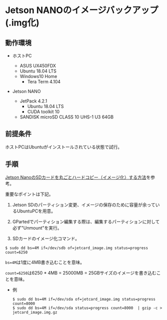 # Jetson NANOのイメージバックアップ(.img化)

## 動作環境

- ホストPC
  - ASUS UX450FDX
  - Ubuntu 18.04 LTS
  - Windows10 Home
    - Tera Term 4.104

- Jetson NANO
  - JetPack 4.2.1
    - Ubuntu 18.04 LTS
    - CUDA toolkit 10
  - SANDISK microSD CLASS 10 UHS-1 U3 64GB

## 前提条件

ホストPCはUbuntuがインストールされている状態で試行。

## 手順

[Jetson NanoのSDカードを丸ごとハードコピー（イメージ化）する方法](https://qiita.com/karaage0703/items/e2170d4d1eab7fdabe46)を参考。

重要なポイントは下記。

1. Jetson SDのパーティション変更、イメージの保存のために容量が余っているUbuntuPCを用意。

2. GPartedでパーティション編集する際は、編集するパーティションに対して必ず"Unmount"を実行。

3. SDカードのイメージ化コマンド。

  ```bash:bash
  $ sudo dd bs=4M if=/dev/sdb of=jetcard_image.img status=progress count=6250
  ```

  `bs=4M`は1度に4MB書き込むことを意味。

  `count=6250`は6250 * 4MB = 25000MB = 25GBサイズのイメージを書き込むことを意味。

  - 例

    ```bash:bash
    $ sudo dd bs=4M if=/dev/sda of=jetcard_image.img status=progress count=8000
    $ sudo dd bs=4M if=/dev/sda status=progress count=8000  | gzip -c > jetcard_image.img.gz
    ```